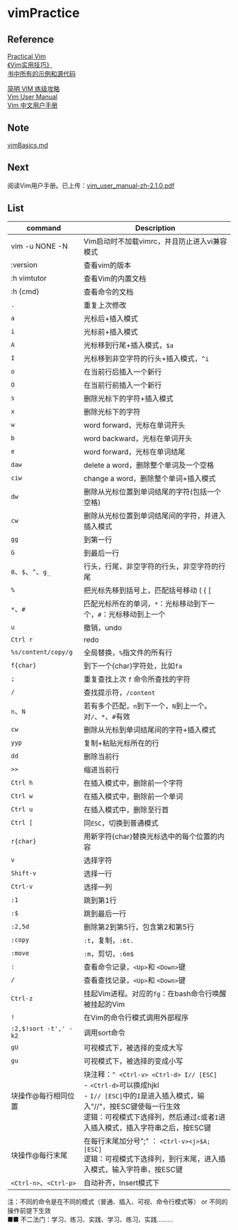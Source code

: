 # vimPractice

## Reference
[Practical Vim](https://book.douban.com/subject/10599776/)  
[《Vim实用技巧》](https://book.douban.com/subject/25869486/)  
[书中所有的示例和源代码](https://pragprog.com/titles/dnvim/source_code)  

[简明 VIM 练级攻略](https://coolshell.cn/articles/5426.html)  
[Vim User Manual](http://vimdoc.sourceforge.net/)  
[Vim 中文用户手册](https://github.com/yianwillis/vimcdoc)

## Note
[vimBasics.md](./vimBasics.md)

## Next
阅读Vim用户手册。已上传：[vim_user_manual-zh-2.1.0.pdf](./vim_user_manual-zh-2.1.0.pdf)

## List
|command|Description|
|-|-|
|vim -u NONE -N|Vim启动时不加载vimrc，并且防止进入vi兼容模式|
|:version|查看vim的版本|
|:h vimtutor|查看Vim的内置文档|
|:h {cmd}|查看命令的文档|
|`.`|重复上次修改|
|`a`|光标后+插入模式|
|`i`|光标前+插入模式|
|`A`|光标移到行尾+插入模式，`$a`|
|`I`|光标移到非空字符的行头+插入模式，`^i`|
|`o`|在当前行后插入一个新行|
|`O`|在当前行前插入一个新行|
|`s`|删除光标下的字符+插入模式|
|`x`|删除光标下的字符|
|`w`|word forward，光标在单词开头|
|`b`|word backward，光标在单词开头|
|`e`|word forward，光标在单词结尾|
|`daw`|delete a word，删除整个单词及一个空格|
|`ciw`|change a word，删除整个单词+插入模式|
|`dw`|删除从光标位置到单词结尾的字符(包括一个空格)|
|`cw`|删除从光标位置到单词结尾间的字符，并进入插入模式|
|`gg`|到第一行|
|`G`|到最后一行|
|`0`、`$`、`^`、`g_`|行头，行尾，非空字符的行头，非空字符的行尾|
|`%`|把光标先移到括号上，匹配括号移动 ( { [|
|`*`、`#`|匹配光标所在的单词，`*`：光标移动到下一个，`#`：光标移动到上一个|
|`u`|撤销，undo|
|`Ctrl r`|redo|
|`%s/content/copy/g`|全局替换，`%`指文件的所有行|
|`f{char}`|到下一个{char}字符处，比如`fa`|
|`;`|重复查找上次 `f` 命令所查找的字符|
|`/`|查找提示符，`/content`|
|`n`、`N`|若有多个匹配，`n`到下一个，`N`到上一个。对`/`、`*`、`#`有效|
|`cw`|删除从光标到单词结尾间的字符+插入模式|
|`yyp`|复制+粘贴光标所在的行|
| `dd`|删除当前行|
|`>>`|缩进当前行|
|`Ctrl h`|在插入模式中，删除前一个字符|
|`Ctrl w`|在插入模式中，删除前一个单词|
|`Ctrl u`|在插入模式中，删除至行首|
|`Ctrl [`|同`ESC`，切换到普通模式|
|`r{char}`|用新字符{char}替换光标选中的每个位置的内容|
|`v`|选择字符|
|`Shift-v`|选择一行|
|`Ctrl-v`|选择一列|
|`:1`|跳到第1行|
|`:$`|跳到最后一行|
|`:2,5d`|删除第2到第5行，包含第2和第5行|
|`:copy`|`:t`，复制，`:6t.`|
|`:move`|`:m`，剪切，`:6m$`|
|`:`|查看命令记录，`<Up>`和 `<Down>`键|
|`/`|查看查找记录，`<Up>`和 `<Down>`键|
|`Ctrl-z`|挂起Vim进程。对应的`fg`：在bash命令行唤醒被挂起的Vim|
|`!`|在Vim的命令行模式调用外部程序|
|`:2,$!sort -t',' -k2`|调用sort命令|
|`gU`|可视模式下，被选择的变成大写|
|`gu`|可视模式下，被选择的变成小写|
|块操作@每行相同位置|块注释：`^ <Ctrl-v> <Ctrl-d> I// [ESC]`<br>- `<Ctrl-d>`可以换成hjkl<br>- `I// [ESC]`中的`I`是进入插入模式，输入"//"，按ESC键使每一行生效<br>逻辑：可视模式下选择列，然后通过`c`或者`I`进入插入模式，插入字符串之后，按ESC键|
|块操作@每行末尾|在每行末尾加分号";" ： `<Ctrl-v><j>$A;[ESC]`<br>逻辑：可视模式下选择列，到行末尾，进入插入模式，输入字符串，按ESC键|
|`<Ctrl-n>`、`<Ctrl-p>`|自动补齐，Insert模式下|



注：不同的命令是在不同的模式（普通、插入、可视、命令行模式等） or 不同的操作前提下生效    
■■ 不二法门：学习、练习、实践、学习、练习、实践………
